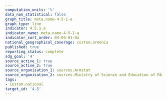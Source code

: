 ```yaml
---
computation_units: '%'
data_non_statistical: false
graph_title: meta.name-4-5-1-a
graph_type: line
indicator: 4.5.1.a
indicator_name: meta.name-4-5-1-a
indicator_sort_order: 04-05-01-0a
national_geographical_coverage: custom.armenia
published: true
reporting_status: complete
sdg_goal: '4'
source_active_1: true
source_active_2: true
source_organisation_1: sources.Armstat
source_organisation_2: sources.Ministry of Science and Education of RA
tags:
- custom.national
target_id: '4.5'
---
```

